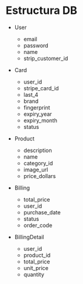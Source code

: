 # Estructura DB

* User
    - email
    - password
    - name
    - strip_customer_id

* Card
    - user_id
    - stripe_card_id
    - last_4
    - brand
    - fingerprint
    - expiry_year
    - expiry_month
    - status

* Product
    - description
    - name
    - category_id
    - image_url
    - price_dollars

* Billing
    - total_price
    - user_id
    - purchase_date
    - status
    - order_code

* BillingDetail
    - user_id
    - product_id
    - total_price
    - unit_price
    - quantity
